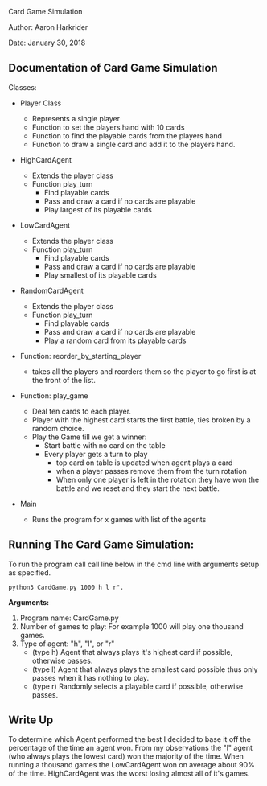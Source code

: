Card Game Simulation

Author: Aaron Harkrider

Date: January 30, 2018

Documentation of Card Game Simulation
--
Classes:
* Player Class
    * Represents a single player
    * Function to set the players hand with 10 cards
    * Function to find the playable cards from the players hand
    * Function to draw a single card and add it to the players hand.
* HighCardAgent 
    * Extends the player class 
    * Function play_turn 
        * Find playable cards
        * Pass and draw a card if no cards are playable
        * Play largest of its playable cards
* LowCardAgent 
    * Extends the player class 
    * Function play_turn 
        * Find playable cards
        * Pass and draw a card if no cards are playable
        * Play smallest of its playable cards
* RandomCardAgent 
    * Extends the player class 
    * Function play_turn 
        * Find playable cards
        * Pass and draw a card if no cards are playable
        * Play a random card from its playable cards

* Function: reorder_by_starting_player
    * takes all the players and reorders them so the player to go first is at the front of the list.

* Function: play_game
    * Deal ten cards to each player.
    * Player with the highest card starts the first battle, ties broken by a random choice.
    * Play the Game till we get a winner: 
        * Start battle with no card on the table
        * Every player gets a turn to play
            * top card on table is updated when agent plays a card
            * when a player passes remove them from the turn rotation
            * When only one player is left in the rotation they have won the battle and we reset 
            and they start the next battle.

* Main
    * Runs the program for x games with list of the agents
    



Running The Card Game Simulation:
--

To run the program call call line below in the cmd line with arguments setup as specified.

    python3 CardGame.py 1000 h l r".
   
**Arguments:**
1. Program name: CardGame.py
2. Number of games to play: For example 1000 will play one thousand games. 
3. Type of agent:  "h", "l", or "r" 
    * (type h) Agent that always plays it's highest card if possible, otherwise passes.
    * (type l) Agent that always plays the smallest card possible thus only passes when it has nothing to play.
    * (type r) Randomly selects a playable card if possible, otherwise passes.
   

Write Up
--

To determine which Agent performed the best I decided to base it off the percentage of the time an agent won.
From my observations the "l" agent (who always plays the lowest card) won the majority of the time.
 When running a thousand games the LowCardAgent won on average about 90% of the time. HighCardAgent was the 
 worst losing almost all of it's games. 
 